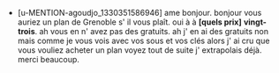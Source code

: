  * [u-MENTION-agoudjo_1330351586946]
	ame bonjour.
	 bonjour vous auriez un plan de Grenoble s' il vous plaît.
	 oui à à **[quels prix]** **vingt-trois**.
	 ah vous en n' avez pas des gratuits.
	 ah j' en ai des gratuits non mais comme je vous vois avec vos sous et vos clés alors j' ai cru que vous vouliez acheter un plan voyez tout de suite j' extrapolais déjà.
	 merci beaucoup.
	
